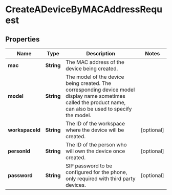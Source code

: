 <!--  Copyright 2025 Cisco Systems Inc.

Permission is hereby granted, free of charge, to any person obtaining a copy
of this software and associated documentation files (the "Software"), to deal
in the Software without restriction, including without limitation the rights
to use, copy, modify, merge, publish, distribute, sublicense, and/or sell
copies of the Software, and to permit persons to whom the Software is
furnished to do so, subject to the following conditions:

The above copyright notice and this permission notice shall be included in
all copies or substantial portions of the Software.

THE SOFTWARE IS PROVIDED "AS IS", WITHOUT WARRANTY OF ANY KIND, EXPRESS OR
IMPLIED, INCLUDING BUT NOT LIMITED TO THE WARRANTIES OF MERCHANTABILITY,
FITNESS FOR A PARTICULAR PURPOSE AND NONINFRINGEMENT. IN NO EVENT SHALL THE
AUTHORS OR COPYRIGHT HOLDERS BE LIABLE FOR ANY CLAIM, DAMAGES OR OTHER
LIABILITY, WHETHER IN AN ACTION OF CONTRACT, TORT OR OTHERWISE, ARISING FROM,
OUT OF OR IN CONNECTION WITH THE SOFTWARE OR THE USE OR OTHER DEALINGS IN
THE SOFTWARE.-->


# CreateADeviceByMACAddressRequest


## Properties

| Name | Type | Description | Notes |
|------------ | ------------- | ------------- | -------------|
|**mac** | **String** | The MAC address of the device being created. |  |
|**model** | **String** | The model of the device being created. The corresponding device model display name sometimes called the product name, can also be used to specify the model. |  |
|**workspaceId** | **String** | The ID of the workspace where the device will be created. |  [optional] |
|**personId** | **String** | The ID of the person who will own the device once created. |  [optional] |
|**password** | **String** | SIP password to be configured for the phone, only required with third party devices. |  [optional] |



